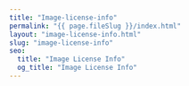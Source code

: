 ```yaml
---
title: "Image-license-info"
permalink: "{{ page.fileSlug }}/index.html"
layout: "image-license-info.html"
slug: "image-license-info"
seo:
  title: "Image License Info"
  og_title: "Image License Info"
---
```

